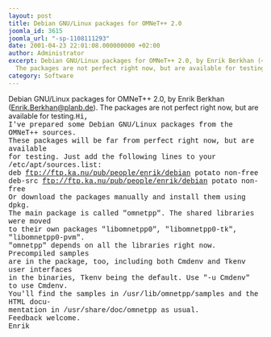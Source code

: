 ```yaml
---
layout: post
title: Debian GNU/Linux packages for OMNeT++ 2.0
joomla_id: 3615
joomla_url: "-sp-1108111293"
date: 2001-04-23 22:01:08.000000000 +02:00
author: Administrator
excerpt: Debian GNU/Linux packages for OMNeT++ 2.0, by Enrik Berkhan (<A href="mailto:Enrik.Berkhan@planb.de">Enrik.Berkhan@planb.de</A>).
  The packages are not perfect right now, but are available for testing.
category: Software
---
```

Debian GNU/Linux packages for OMNeT++ 2.0, by Enrik Berkhan (<A href="mailto:Enrik.Berkhan@planb.de">Enrik.Berkhan@planb.de</A>). The packages are not perfect right now, but are available for testing.<FONT face="courier new, courier, mono">Hi,<BR>I've prepared some Debian GNU/Linux packages from the OMNeT++ sources.<BR>These packages will be far from perfect right now, but are available<BR>for testing. Just add the following lines to your /etc/apt/sources.list:<BR>deb </FONT><A href="ftp://ftp.ka.nu/pub/people/enrik/debian"><FONT face="courier new, courier, mono">ftp://ftp.ka.nu/pub/people/enrik/debian</FONT></A><FONT face="courier new, courier, mono"> potato non-free<BR>deb-src </FONT><A href="ftp://ftp.ka.nu/pub/people/enrik/debian"><FONT face="courier new, courier, mono">ftp://ftp.ka.nu/pub/people/enrik/debian</FONT></A><FONT face="courier new, courier, mono"> potato non-free<BR>Or download the packages manually and install them using dpkg.<BR>The main package is called "omnetpp". The shared libraries were moved<BR>to their own packages "libomnetpp0", "libomnetpp0-tk", "libomnetpp0-pvm".<BR>"omnetpp" depends on all the libraries right now. Precompiled samples<BR>are in the package, too, including both Cmdenv and Tkenv user interfaces<BR>in the binaries, Tkenv being the default. Use "-u Cmdenv" to use Cmdenv.<BR>You'll find the samples in /usr/lib/omnetpp/samples and the HTML docu-<BR>mentation in /usr/share/doc/omnetpp as usual.<BR>Feedback welcome.<BR>Enrik</FONT>
